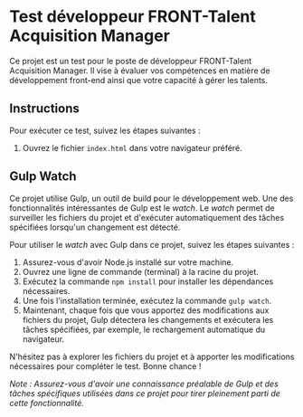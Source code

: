 # Test développeur FRONT-Talent Acquisition Manager

Ce projet est un test pour le poste de développeur FRONT-Talent Acquisition Manager. Il vise à évaluer vos compétences en matière de développement front-end ainsi que votre capacité à gérer les talents.

## Instructions

Pour exécuter ce test, suivez les étapes suivantes :

1. Ouvrez le fichier `index.html` dans votre navigateur préféré.

## Gulp Watch

Ce projet utilise Gulp, un outil de build pour le développement web. Une des fonctionnalités intéressantes de Gulp est le *watch*. Le *watch* permet de surveiller les fichiers du projet et d'exécuter automatiquement des tâches spécifiées lorsqu'un changement est détecté.

Pour utiliser le *watch* avec Gulp dans ce projet, suivez les étapes suivantes :

1. Assurez-vous d'avoir Node.js installé sur votre machine.
2. Ouvrez une ligne de commande (terminal) à la racine du projet.
3. Exécutez la commande `npm install` pour installer les dépendances nécessaires.
4. Une fois l'installation terminée, exécutez la commande `gulp watch`.
5. Maintenant, chaque fois que vous apportez des modifications aux fichiers du projet, Gulp détectera les changements et exécutera les tâches spécifiées, par exemple, le rechargement automatique du navigateur.

N'hésitez pas à explorer les fichiers du projet et à apporter les modifications nécessaires pour compléter le test. Bonne chance !

*Note : Assurez-vous d'avoir une connaissance préalable de Gulp et des tâches spécifiques utilisées dans ce projet pour tirer pleinement parti de cette fonctionnalité.*
